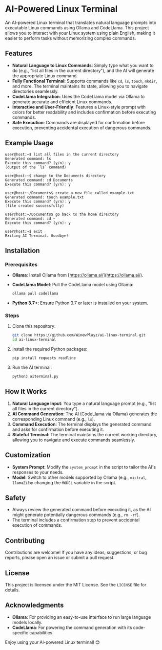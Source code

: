 # AI-Powered Linux Terminal

An AI-powered Linux terminal that translates natural language prompts into executable Linux commands using Ollama and CodeLlama. This project allows you to interact with your Linux system using plain English, making it easier to perform tasks without memorizing complex commands.

## Features

- **Natural Language to Linux Commands**: Simply type what you want to do (e.g., "list all files in the current directory"), and the AI will generate the appropriate Linux command.
- **Fully Functional Terminal**: Supports commands like `cd`, `ls`, `touch`, `mkdir`, and more. The terminal maintains its state, allowing you to navigate directories seamlessly.
- **CodeLlama Integration**: Uses the CodeLlama model via Ollama to generate accurate and efficient Linux commands.
- **Interactive and User-Friendly**: Features a Linux-style prompt with colors for better readability and includes confirmation before executing commands.
- **Safe Execution**: Commands are displayed for confirmation before execution, preventing accidental execution of dangerous commands.

## Example Usage

```plaintext
user@host:~$ list all files in the current directory
Generated command: ls
Execute this command? (y/n): y
(output of the `ls` command)

user@host:~$ change to the Documents directory
Generated command: cd Documents
Execute this command? (y/n): y

user@host:~/Documents$ create a new file called example.txt
Generated command: touch example.txt
Execute this command? (y/n): y
(file created successfully)

user@host:~/Documents$ go back to the home directory
Generated command: cd ~
Execute this command? (y/n): y

user@host:~$ exit
Exiting AI Terminal. Goodbye!
```

## Installation

### Prerequisites

- **Ollama**: Install Ollama from [https://ollama.ai/](https://ollama.ai/).
- **CodeLlama Model**: Pull the CodeLlama model using Ollama:

  ```bash
  ollama pull codellama
  ```

- **Python 3.7+**: Ensure Python 3.7 or later is installed on your system.

### Steps

1. Clone this repository:

   ```bash
   git clone https://github.com/WinewPlayz/ai-linux-terminal.git
   cd ai-linux-terminal
   ```

2. Install the required Python packages:

   ```bash
   pip install requests readline
   ```

3. Run the AI terminal:

   ```bash
   python3 aiterminal.py
   ```

## How It Works

1. **Natural Language Input**: You type a natural language prompt (e.g., "list all files in the current directory").
2. **AI Command Generation**: The AI (CodeLlama via Ollama) generates the corresponding Linux command (e.g., `ls`).
3. **Command Execution**: The terminal displays the generated command and asks for confirmation before executing it.
4. **Stateful Terminal**: The terminal maintains the current working directory, allowing you to navigate and execute commands seamlessly.

## Customization

- **System Prompt**: Modify the `system_prompt` in the script to tailor the AI's responses to your needs.
- **Model**: Switch to other models supported by Ollama (e.g., `mistral`, `llama2`) by changing the `MODEL` variable in the script.

## Safety

- Always review the generated command before executing it, as the AI might generate potentially dangerous commands (e.g., `rm -rf`).
- The terminal includes a confirmation step to prevent accidental execution of commands.

## Contributing

Contributions are welcome! If you have any ideas, suggestions, or bug reports, please open an issue or submit a pull request.

## License

This project is licensed under the MIT License. See the `LICENSE` file for details.

## Acknowledgments

- **Ollama**: For providing an easy-to-use interface to run large language models locally.
- **CodeLlama**: For powering the command generation with its code-specific capabilities.

Enjoy using your AI-powered Linux terminal! 😊

